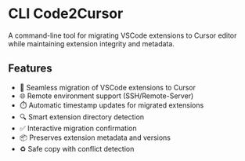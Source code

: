 # CLI Code2Cursor

A command-line tool for migrating VSCode extensions to Cursor editor while maintaining extension integrity and metadata.

## Features

- 🚀 Seamless migration of VSCode extensions to Cursor
- 🌐 Remote environment support (SSH/Remote-Server)
- ⏱️ Automatic timestamp updates for migrated extensions
- 🔍 Smart extension directory detection
- ✅ Interactive migration confirmation
- 📦 Preserves extension metadata and versions
- ♻️ Safe copy with conflict detection
